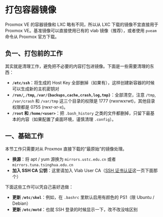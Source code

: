 # 打包容器镜像

Proxmox VE 的容器镜像和 LXC 略有不同，所以从 LXC 下载的镜像不宜直接用于 Proxmox VE。基准镜像可以直接使用已有的 vlab 镜像（推荐），或者使用 `pveam` 命令从 Proxmox 官方下载。

## 负一、打包前的工作

其实就是清理工作，避免把不必要的内容打包进镜像。下面是一些需要清理的东西：

- **`/etc/ssh`**：将生成的 Host Key 全部删掉（如果有），这样创建新容器的时候可以生成新的主机密钥对
- **`/run/`, `/tmp`, `/var/{backups,cache,crash,log,tmp}`**：全部清空，注意 `/tmp`, `/var/crash` 和 `/var/tmp` 这三个目录的权限是 1777 (rwxrwxrwt)，其他目录权限都是 0755 (rwxr-xr-x)。
- **`/root` 和 `/home/<user>`**：把 `.bash_history` 之类的文件都删掉，只留下最基本的内容（如果配置了桌面环境，谨慎清理 `.config`）。

## 一、基础工作

本节工作只需要对从 Proxmox 直接下载的“最原始”的镜像处理。

- **换源**：将 apt / yum 源换为 `mirrors.ustc.edu.cn` 或者 `mirrors.tuna.tsinghua.edu.cn`
- **加入 SSH CA 公钥**：这里请加入 Vlab User CA（[SSH 证书认证](../ssh-ca.md)这一页下面那个）

下面这些工作可以凭自己喜好选做：

- **更新 `/etc/skel`**：例如，在 `.bashrc` 里默认启用有颜色的 PS1（限 Ubuntu / Debian）
- **更新 `/etc/motd`**：也就 SSH 登录的时候显示一下，改不改没啥区别
